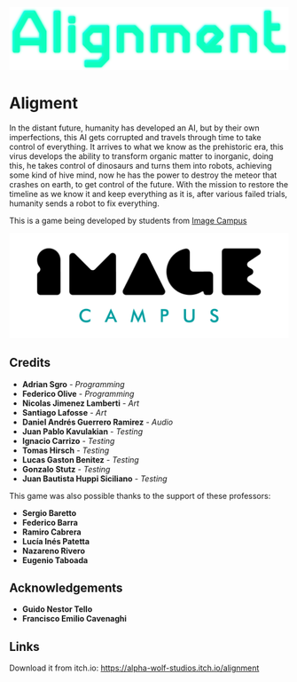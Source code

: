 <p align="center">
  <a href="https://github.com/AlphaWolfStudios/Alignment">
	<img src="logo.png" alt="Aligment"/>
  </a> 
</p>

# Aligment

In the distant future, humanity has developed an AI, but by their own imperfections, this AI gets corrupted and travels through time to take control of everything.
It arrives to what we know as the prehistoric era, this virus develops the ability to transform organic matter to inorganic, doing this, he takes control of dinosaurs and turns them into robots, achieving some kind of hive mind, now he has the power to destroy the meteor that crashes on earth, to get control of the future.
With the mission to restore the timeline as we know it and keep everything as it is, after various failed trials, humanity sends a robot to fix everything.

This is a game being developed by students from <a href="https://www.imagecampus.edu.ar/">Image Campus</a>

<p align="center">
  <a href="https://www.imagecampus.edu.ar/">
    <img src="logo-image-campus.png" alt="Image Campus"/>
  </a> 
</p>


## Credits

- **Adrian Sgro** - *Programming*
- **Federico Olive** - *Programming*
- **Nicolas Jimenez Lamberti** - *Art*
- **Santiago Lafosse** - *Art*
- **Daniel Andrés Guerrero Ramirez** - *Audio*
- **Juan Pablo Kavulakian** - *Testing*
- **Ignacio Carrizo** - *Testing*
- **Tomas Hirsch** - *Testing*
- **Lucas Gaston Benitez** - *Testing*
- **Gonzalo Stutz** - *Testing*
- **Juan Bautista Huppi Siciliano** - *Testing*

This game was also possible thanks to the support of these professors:

- **Sergio Baretto**
- **Federico Barra**
- **Ramiro Cabrera**
- **Lucía Inés Patetta**
- **Nazareno Rivero**
- **Eugenio Taboada**


## Acknowledgements

- **Guido Nestor Tello**
- **Francisco Emilio Cavenaghi**


## Links

Download it from itch.io: https://alpha-wolf-studios.itch.io/alignment
